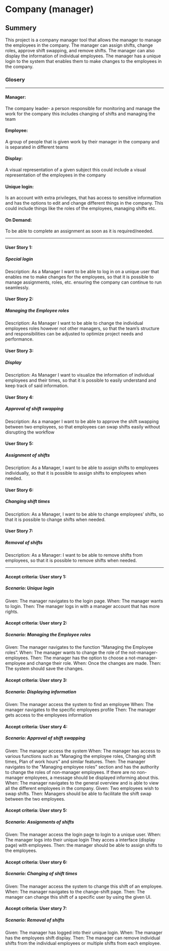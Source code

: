 # Company (manager)

## Summery
This project is a company manager tool that allows the manager to manage the employees in the company. The manager can assign shifts, change roles, approve shift swapping, and remove shifts. The manager can also display the information of individual employees. The manager has a unique login to the system that enables them to make changes to the employees in the company. 

### Glosery
---
#### Manager: 
The company leader- a person responsible for monitoring and manage the work for the company this includes changing of shifts and managing the team

#### Employee:
A group of people that is given work by their manager in the company and is separated in different teams


#### Display:
A visual representation of a given subject this could include a visual representation of the employees in the company

#### Unique login:
Is an account with extra privileges, that has access to sensitive information and has the options to edit and change different things in the company. This could include things like the roles of the employees, managing shifts etc.

#### On Demand:
To be able to complete an assignment as soon as it is required/needed.

___

#### User Story 1:
#####  Special login
Description:
As a Manager I want to be able to log in on a unique user that enables me to make changes for the employees, so that it is possible to manage assignments, roles, etc. ensuring the company can continue to run seamlessly.

#### User Story 2:
##### Managing the Employee roles
Description:
As Manager I want to be able to change the individual employees roles however not other managers, so that the team’s structure and responsibilities can be adjusted to optimize project needs and performance.

#### User Story 3:
##### Display
Description:
As Manager I want to visualize the information of individual employees and their times, so that it is possible to easily understand and keep track of said information.

#### User Story 4:
#####  Approval of shift swapping
Description:
As a manager I want to be able to approve the shift swapping between two employees, so that employees can swap shifts easily without disrupting the workflow

#### User Story 5:
##### Assignment of shifts
Description:
As a Manager, I want to be able to assign shifts to employees individually, so that it is possible to assign shifts to employees when needed.

#### User Story 6:
##### Changing shift times
Description:
As a Manager, I want to be able to change employees’ shifts, so that it is possible to change shifts when needed.

#### User Story 7:
##### Removal of shifts
Description:
As a Manager:
I want to be able to remove shifts from employees, so that it is possible to remove shifts when needed.

___

#### Accept criteria: User story 1: 
##### Scenario: Unique login
Given: The manager navigates to the login page. 
When: The manager wants to login.
Then: The manager logs in with a manager account that has more rights.


#### Accept criteria: User story 2: 
##### Scenario: Managing the Employee roles
Given: The manager navigates to the function “Managing the Employee roles”.
When: The manager wants to change the role of the not-manager-employees. 
Then: The manager has the option to choose a not-manager-employee and change their role. 
When: Once the changes are made.
Then: The system should save the changes.

#### Accept criteria: User story 3: 
##### Scenario: Displaying information
Given: The manager access the system to find an employee 
When: The manager navigates to the specific employees profile
Then:  The manager gets access to the employees information


#### Accept criteria: User story 4:
##### Scenario: Approval of shift swapping
Given: The manager access the system
When: The manager has access to various functions such as “Managing the employee roles, Changing shift times, Plan of work hours” and similar features. 
Then: The manager navigates to the "Managing employee roles" section and has the authority to change the roles of non-manager employees. If there are no non-manager employees, a message should be displayed informing about this.
When: The manager navigates to the general overview and is able to view all the different employees in the company.
Given: Two employees wish to swap shifts.
Then: Managers should be able to facilitate the shift swap between the two employees.


#### Accept criteria: User story 5: 
##### Scenario: Assignments of shifts
Given: The manager access the login page to login to a unique user.
When: The manager logs into their unique login They acces a interface (display page) with employees.
Then:  the manager should be able to assign shifts to the employees.




#### Accept criteria: User story 6: 
##### Scenario: Changing of shift times
Given: The manager access the system to change this shift of an employee.
When: The manager navigates to the change-shift page.
Then: The manager can change this shift of a specific user by using the given UI. 


#### Accept criteria: User story 7: 
##### Scenario: Removal of shifts
Given: The manager has logged into their unique login. 
When: The manager has the employees shift display.
Then: The manager can remove individual shifts from the individual employees or multiple shifts from each employee.